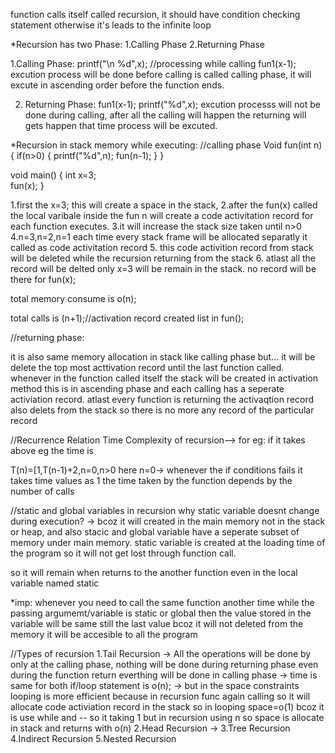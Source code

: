 function calls itself called recursion, it should have condition checking statement
otherwise it's leads to the infinite loop

*Recursion has two Phase:
	1.Calling Phase
	2.Returning Phase

1.Calling Phase:
	printf("\n %d",x);            //processing while calling
        fun1(x-1);
excution process will be done before calling is called calling phase, it will excute in ascending order
before the function ends.

2. Returning Phase:
	fun1(x-1);
	printf("%d",x);
excution processs will not be done during calling, after all the calling will happen
the returning will gets happen that time process will be excuted.




*Recursion in stack memory while executing:
//calling phase
Void fun(int n)
{
	if(n>0)
	{
	printf("%d",n);
	fun(n-1);
	}
}

void main()
{
	int x=3;		
	fun(x);
}

1.first the x=3; this will create a space in the stack,
2.after the fun(x) called the local varibale inside the fun n will create a code activitation record for 
each function executes.
3.it will increase the stack size taken until n>0
4.n=3,n=2,n=1 each time every stack frame will be allocated separatly it called as code activitation record
5. this code activition record from stack will be deleted while the recursion returning from the stack
6. atlast all the record will be delted only x=3 will be remain in the stack. no record will be there for fun(x);



total memory consume is o(n);

total calls is (n+1);//activation record created list in fun();


//returning phase:

it is also same memory allocation in stack like calling phase but... it will be delete the top most acttivation record
until the last function called. 
whenever in the function called itself the stack will be created in activation method this is in ascending phase 
and each calling has a seperate activiation record. atlast every function is returning the activaqtion record also
delets from the stack so there is no more any record of the particular record



//Recurrence Relation
Time Complexity of recursion--> for eg: if it takes above eg the time is 

T(n)=[1,T(n-1)+2,n=0,n>0 here n=0-> whenever the if conditions fails it takes time values as 1
the time taken by the function depends by the number of calls



//static and global variables in recursion
why static variable doesnt change during execution? -> bcoz it will created in the main memory not in the stack or heap, and also stacic and global variable have a 
seperate subset of memory under main memory. static variable is created at the loading time of the program so it will not get lost through function call.

so it will remain when returns to the another function even in the local variable named static

*imp: whenever you need to call the same function another time while the passing argumemt/variable is static or global then the value stored in the variable
will be same still the last value bcoz it will not deleted from the memory it will be accesible to all the program


//Types of recursion
1.Tail Recursion -> All the operations will be done by only at the calling phase, nothing will be done during returning phase even during the function return everthing will be done in calling phase
	         -> time is same for both if/loop statement is o(n);
                 -> but in the space constraints looping is more efficient  because in recursion func again calling so it will allocate code activiation record in the stack 
                  so in looping space=o(1) bcoz it is use while and -- so it taking 1 but in recursion using n so space is allocate in stack and returns with o(n)
2.Head Recursion -> 
3.Tree Recursion 
4.Indirect Recursion
5.Nested Recursion










